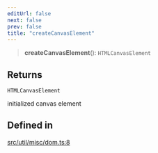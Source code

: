 ```yaml
---
editUrl: false
next: false
prev: false
title: "createCanvasElement"
---
```


> **createCanvasElement**(): `HTMLCanvasElement`

## Returns

`HTMLCanvasElement`

initialized canvas element

## Defined in

[src/util/misc/dom.ts:8](https://github.com/fabricjs/fabric.js/blob/v6.0.0-rc4/src/util/misc/dom.ts#L8)
